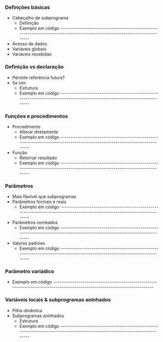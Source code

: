 ### Definções básicas 
- Cabeçalho de subprograma
  - Definição
  - Exemplo em código -----------------------------------------------------------------------------------------------------------------------------
- Acesso de dados
 - Variáveis globais
 - Variáveis recebidas

### Definição vs declaração
- Permite referência futura?
- Se sim
  - Estrutura
  - Exemplo em código -----------------------------------------------------------------------------------------------------------------------------

### Funções e procedimentos
- Procedimento
  - Alterar diretamente
  - Exemplo em código -----------------------------------------------------------------------------------------------------------------------------
- Função
  - Retornar resultado
  - Exemplo em código -----------------------------------------------------------------------------------------------------------------------------

### Parâmetros
- Mais flexível que subprogramas
- Parâmetros formais e reais
  - Exemplo em código -----------------------------------------------------------------------------------------------------------------------------
- Parâmetros nomeados
  - Exemplo em código -----------------------------------------------------------------------------------------------------------------------------
- Valores padrões
  - Exemplo em código -----------------------------------------------------------------------------------------------------------------------------

### Parâmetro variádico 
- Exemplo em código -----------------------------------------------------------------------------------------------------------------------------

### Variáveis locais & subprogramas aninhados
- Pilha-dinâmica
- Subprogramas aninhados
  - Estrutura
  - Exemplo em código -----------------------------------------------------------------------------------------------------------------------------
